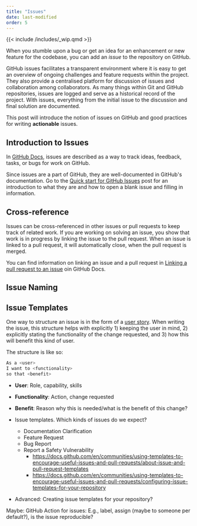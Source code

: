 ```yaml
---
title: "Issues"
date: last-modified
order: 5
---
```


{{< include /includes/_wip.qmd >}}

When you stumble upon a bug or get an idea for an enhancement or new feature for the codebase, you can add an *issue* to the repository on GitHub.

GitHub issues facilitates a transparent environment where it is easy to get an overview of ongoing challenges and feature requests within the project. They also provide a centralised platform for discussion of issues and collaboration among collaborators. As many things within Git and GitHub repositories, issues are logged and serve as a historical record of the project. With issues, everything from the initial issue to the discussion and final solution are documented.

This post will introduce the notion of issues on GitHub and good practices for writing **actionable** issues.

## Introduction to Issues

In [GitHub Docs](https://docs.github.com/en/issues/tracking-your-work-with-issues/about-issues#), issues are described as a way to track ideas, feedback, tasks, or bugs for work on GitHub.

Since issues are a part of GitHub, they are well-documented in GitHub's documentation. Go to the [Quick start for GitHub Issues](https://docs.github.com/en/issues/tracking-your-work-with-issues/quickstart) post for an introduction to what they are and how to open a blank issue and filling in information.

## Cross-reference

Issues can be cross-referenced in other issues or pull requests to keep track of related work. If you are working on solving an issue, you show that work is in progress by linking the issue to the pull request. When an issue is linked to a pull request, it will automatically close, when the pull request is merged.

You can find information on linking an issue and a pull request in [Linking a pull request to an issue](https://docs.github.com/en/issues/tracking-your-work-with-issues/linking-a-pull-request-to-an-issue#linking-a-pull-request-to-an-issue-using-a-keyword) oin GitHub Docs.

## Issue Naming

## Issue Templates

One way to structure an issue is in the form of a [user story](https://www.atlassian.com/agile/project-management/user-stories). When writing the issue, this structure helps with explicitly 1) keeping the user in mind, 2) explicitly stating the functionality of the change requested, and 3) how this will benefit this kind of user.

The structure is like so:

```bash
As a <user>
I want to <functionality>
so that <benefit>
```

- **User**: Role, capability, skills
- **Functionality**: Action, change requested
- **Benefit**: Reason why this is needed/what is the benefit of this change?

- Issue templates. Which kinds of issues do we expect?
  - Documentation Clarification
  - Feature Request
  - Bug Report
  - Report a Safety Vulnerability
    - <https://docs.github.com/en/communities/using-templates-to-encourage-useful-issues-and-pull-requests/about-issue-and-pull-request-templates>
    - <https://docs.github.com/en/communities/using-templates-to-encourage-useful-issues-and-pull-requests/configuring-issue-templates-for-your-repository>

- Advanced: Creating issue templates for your repository?

Maybe: GitHub Action for issues: E.g., label, assign (maybe to someone per default?), is the issue reproducible?
